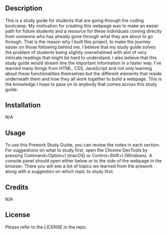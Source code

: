 # <Prework Study Guide web page>

## Description

This is a study guide for students that are going through the coding bootcamp. My motivation for creating this webpage was to make an easier path for future students and a resource for these individuals coming directly from someone who has already gone through what they are about to go through. That is the reason why I built this project, to make the journey easier on those following behind me. I believe that my study guide solves the problem of students being slightly overwhelmed with alot of very intricate readings that might be hard to understand. I also believe that this study guide would stream line the important information in a faster way. I've learned many things from HTML, CSS, JavaScript and not only learning about these functionalities themselves but the different elements that reside underneath them and how they all work together to build a webpage. This is the knowledge I hope to pass on to anybody that comes across this study guide.

## Installation

N/A

## Usage

To use this Prework Study Guide, you can review the notes in each section. For suggestions on what to study first, open the Chrome DevTools by pressing Command+Option+I (macOS) or Control+Shift+I (Windows). A console panel should open either below or to the side of the webpage in the browser. There you will see a list of topics we learned from the prework along with a suggestion on which topic to study first.

## Credits

N/A


## License

Please refer to the LICENSE in the repo.